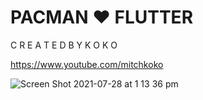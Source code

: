 # PACMAN ♥ FLUTTER

C R E A T E D B Y K O K O

https://www.youtube.com/mitchkoko

![Screen Shot 2021-07-28 at 1 13 36 pm](https://user-images.githubusercontent.com/29016489/127257862-c7ab44b7-09d1-4dac-b430-289909a2f10c.png)
